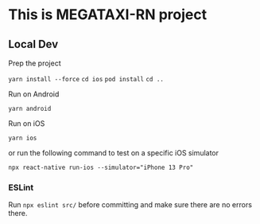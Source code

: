 # This is MEGATAXI-RN project

## Local Dev

Prep the project

`yarn install --force`
`cd ios`
`pod install`
`cd ..`

Run on Android

`yarn android`

Run on iOS

`yarn ios`

or run the following command to test on a specific iOS simulator

`npx react-native run-ios --simulator="iPhone 13 Pro"`

### ESLint

Run `npx eslint src/` before committing and make sure there are no errors there.
